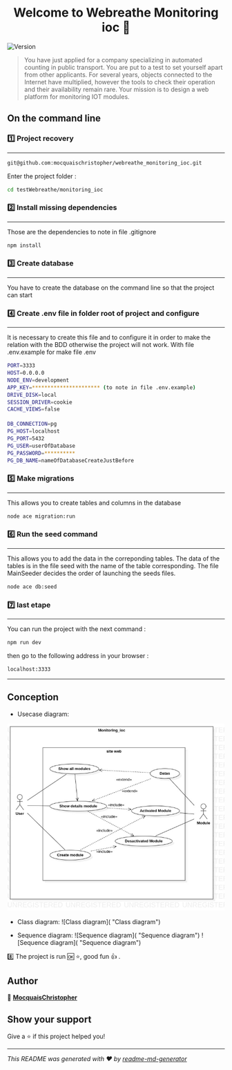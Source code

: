 <h1 align="center">Welcome to Webreathe Monitoring ioc 👋</h1>
<p>
  <img alt="Version" src="https://img.shields.io/badge/version-1.0.0-blue.svg?cacheSeconds=2592000" />
</p>

> You have just applied for a company specializing in automated counting in public transport. 
> You are put to a test to set yourself apart from other applicants.
> For several years, objects connected to the Internet have multiplied, however the tools to check their operation and their availability remain rare. 
> Your mission is to design a web platform for monitoring IOT modules.

## On the command line

### 1️⃣ Project recovery
------
```sh
git@github.com:mocquaischristopher/webreathe_monitoring_ioc.git
```
Enter the project folder : 
```sh
cd testWebreathe/monitoring_ioc
```

### 2️⃣ Install missing dependencies
------
Those are the dependencies to note in file .gitignore

```sh
npm install
```

### 3️⃣ Create database 
------
You have to create the database on the command line so that the project can start

### 4️⃣ Create .env file in folder root of project and configure
------
It is necessary to create this file and to configure it in order to make the relation with the BDD otherwise the project will not work.
With file .env.example for make file .env

```sh
PORT=3333
HOST=0.0.0.0
NODE_ENV=development
APP_KEY=********************** (to note in file .env.example)
DRIVE_DISK=local
SESSION_DRIVER=cookie
CACHE_VIEWS=false

DB_CONNECTION=pg
PG_HOST=localhost
PG_PORT=5432
PG_USER=userOfDatabase
PG_PASSWORD=**********
PG_DB_NAME=nameOfDatabaseCreateJustBefore
```



### 5️⃣ Make migrations 
------

This allows you to create tables and columns in the database

```sh
node ace migration:run

```
### 6️⃣ Run the seed command
------

This allows you to add the data in the correponding tables.
The data of the tables is in the file seed with the name of the table corresponding.
The file MainSeeder decides the order of launching the seeds files.
```sh
node ace db:seed
```
### 7️⃣ last etape
------

You can run the project with the next command :

```sh
npm run dev
```
then go to the following address in your browser :

```sh
localhost:3333
```
------



## Conception

  * Usecase diagram: 
  
  ![Usecase diagram]( UML/UseCaseDiagram_monitoring_ioc.jpg "Usecase diagram")

  * Class diagram:
  ![Class diagram]( "Class diagram")

  * Sequence diagram:
  ![Sequence diagram]( "Sequence diagram")
  ![Sequence diagram]( "Sequence diagram")


  8️⃣ The project is run 🆗 ⭐, good fun 👍 .


## Author

👤 [**MocquaisChristopher**](https://github.com/mocquaischristopher) 


## Show your support

Give a ⭐️ if this project helped you!

***
_This README was generated with ❤️ by [readme-md-generator](https://github.com/kefranabg/readme-md-generator)_
